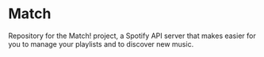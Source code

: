 # Match
Repository for the Match! project, a Spotify API server that makes easier for you to manage your playlists and to discover new music.
